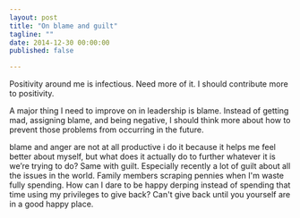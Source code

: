 ```yaml
---
layout: post
title: "On blame and guilt"
tagline: ""
date: 2014-12-30 00:00:00
published: false

---
```


Positivity around me is infectious. Need more of it. I should contribute more to 
positivity.

A major thing I need to improve on in leadership is blame. Instead of getting 
mad, assigning blame, and being negative, I should think more about how to 
prevent those problems from occurring in the future.

blame and anger are not at all productive
i do it because it helps me feel better about myself, but what does it actually do to further whatever it is we’re trying to do?
Same with guilt. Especially recently a lot of guilt about all the issues in the 
world. Family members scraping pennies when I'm waste fully spending. How can I 
dare to be happy derping instead of spending that time using my privileges to 
give back? Can't give back until you yourself are in a good happy place. 
